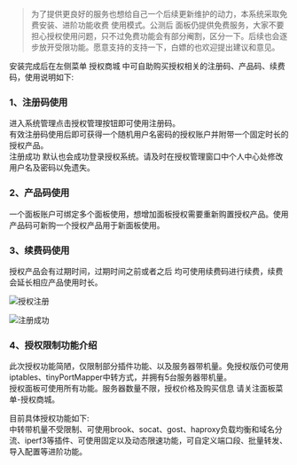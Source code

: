 >    为了提供更良好的服务也想给自己一个后续更新维护的动力，本系统采取免费安装、进阶功能收费 使用模式。公测后 面板仍提供免费服务，大家不要担心授权使用问题，只不过免费功能会有部分阉割，区分一下。后续也会逐步放开受限功能。愿意支持的支持一下，白嫖的也欢迎提出建议和意见。  

安装完成后在左侧菜单 授权商城 中可自助购买授权相关的注册码、产品码、续费码，使用说明如下:
### 1、注册码使用  
  进入系统管理点击授权管理按钮即可使用注册码。  
  有效注册码使用后即可获得一个随机用户名密码的授权账户并附带一个固定时长的授权产品。  
  注册成功 默认也会成功登录授权系统。请及时在授权管理窗口中个人中心处修改用户名及密码以免遗失。

### 2、产品码使用
  一个面板账户可绑定多个面板使用，想增加面板授权需要重新购置授权产品。使用产品码可新购一个授权产品用于新面板使用。

### 3、续费码使用
  授权产品会有过期时间，过期时间之前或者之后 均可使用续费码进行续费，续费会延长相应产品使用时长。

![授权注册](https://github.com/noobcfy/wikis/raw/dev/Screenshots/system-register.png)

![注册成功](https://github.com/noobcfy/wikis/raw/dev/Screenshots/register-success.png)


### 4、授权限制功能介绍  
  此次授权功能简陋，仅限制部分插件功能、以及服务器带机量。免授权版仍可使用iptables、tinyPortMapper中转方式，并拥有5台服务器带机量。  
  授权面板可使用所有功能。服务器数量不限，授权价格及购买信息 请关注面板菜单-授权商城。  
  
目前具体授权功能如下:  
中转带机量不受限制、可使用brook、socat、gost、haproxy负载均衡和域名分流、iperf3等插件、可使用固定以及动态限速功能，可自定义端口段、批量转发、导入配置等进阶功能。
